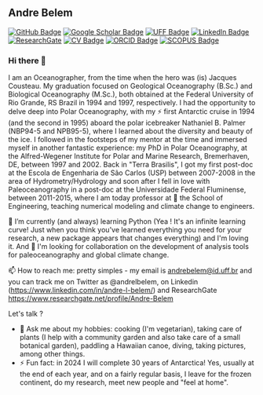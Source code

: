 ## Andre Belem
[![GitHub Badge](https://img.shields.io/github/followers/andrebelem?style=social)](https://github.com/andrebelem?tab=followers)
[![Google Scholar Badge](https://img.shields.io/badge/Google-Scholar-lightgrey)](https://scholar.google.com/citations?user=4fE3QFcAAAAJ&hl=en)
[![UFF Badge](https://img.shields.io/badge/UFF-Faculty-orange)](https://pesquisadores.uff.br/researcher/andre-luiz-belem)
[![LinkedIn Badge](https://img.shields.io/badge/My-LinkedIn-blue)](https://www.linkedin.com/in/andre-belem)
[![ResearchGate](https://img.shields.io/badge/My-ResearchGate-green)](https://www.researchgate.net/profile/Andre-Belem)
[![CV Badge](https://img.shields.io/badge/CV-Lattes-red)](http://lattes.cnpq.br/8174173696509765)
[![ORCID Badge](https://img.shields.io/badge/ORCID-darkgreen)](https://orcid.org/0000-0002-8865-6180)
[![SCOPUS Badge](https://img.shields.io/badge/SCOPUS-darkred)](https://www.scopus.com/authid/detail.uri?authorId=6603322561)

### Hi there 👋

I am an Oceanographer, from the time when the hero was (is) Jacques Cousteau. My graduation focused on Geological Oceanography (B.Sc.) and Biological Oceanography (M.Sc.), both obtained at the Federal University of Rio Grande, RS Brazil in 1994 and 1997, respectively. I had the opportunity to delve deep into Polar Oceanography, with my ⚡ first Antarctic cruise in 1994 (and the second in 1995) aboard the polar icebreaker Nathaniel B. Palmer (NBP94-5 and NPB95-5), where I learned about the diversity and beauty of the ice. I followed in the footsteps of my mentor at the time and immersed myself in another fantastic experience: my PhD in Polar Oceanography, at the Alfred-Wegener Institute for Polar and Marine Research, Bremerhaven, DE, between 1997 and 2002. Back in "Terra Brasilis", I got my first post-doc at the Escola de Engenharia de São Carlos (USP) between 2007-2008 in the area of Hydrometry/Hydrology and soon after I fell in love with Paleoceanography in a post-doc at the Universidade Federal Fluminense, between 2011-2015, where I am today professor at 🔭 the School of Engineering, teaching numerical modeling and climate change to engineers.


🌱 I’m currently (and always) learning Python (Yea ! It's an infinite learning curve! Just when you think you've learned everything you need for your research, a new package appears that changes everything) and I'm loving it. And 👯 I'm looking for collaboration on the development of analysis tools for paleoceanography and global climate change.

 📫 How to reach me: pretty simples - my email is andrebelem@id.uff.br and you can track me on Twitter as @andrelbelem, on Linkedin (https://www.linkedin.com/in/andre-l-belem/) and ResearchGate https://www.researchgate.net/profile/Andre-Belem
 
 Let's talk ?
- 💬 Ask me about my hobbies: cooking (I'm vegetarian), taking care of plants (I help with a community garden and also take care of a small botanical garden), paddling a Hawaiian canoe, diving, taking pictures, among other things.
- ⚡ Fun fact: in 2024 I will complete 30 years of Antarctica! Yes, usually at the end of each year, and on a fairly regular basis, I leave for the frozen continent, do my research, meet new people and "feel at home".
 
<!--
**andrebelem/andrebelem** is a ✨ _special_ ✨ repository because its `README.md` (this file) appears on your GitHub profile.

Here are some ideas to get you started:

- 🔭 I’m currently working on ...
- 🌱 I’m currently learning ...
- 👯 I’m looking to collaborate on ...
- 🤔 I’m looking for help with ...
- 💬 Ask me about ...
- 📫 How to reach me: ...
- 😄 Pronouns: ...
- ⚡ Fun fact: ...
-->
